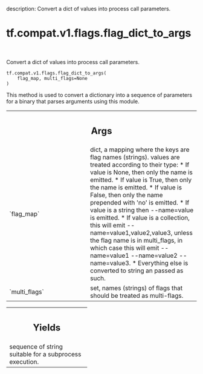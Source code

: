 description: Convert a dict of values into process call parameters.

<div itemscope itemtype="http://developers.google.com/ReferenceObject">
<meta itemprop="name" content="tf.compat.v1.flags.flag_dict_to_args" />
<meta itemprop="path" content="Stable" />
</div>

# tf.compat.v1.flags.flag_dict_to_args

<!-- Insert buttons and diff -->

<table class="tfo-notebook-buttons tfo-api nocontent" align="left">

</table>



Convert a dict of values into process call parameters.

<pre class="devsite-click-to-copy prettyprint lang-py tfo-signature-link">
<code>tf.compat.v1.flags.flag_dict_to_args(
    flag_map, multi_flags=None
)
</code></pre>



<!-- Placeholder for "Used in" -->

This method is used to convert a dictionary into a sequence of parameters
for a binary that parses arguments using this module.

<!-- Tabular view -->
 <table class="responsive fixed orange">
<colgroup><col width="214px"><col></colgroup>
<tr><th colspan="2"><h2 class="add-link">Args</h2></th></tr>

<tr>
<td>
`flag_map`
</td>
<td>
dict, a mapping where the keys are flag names (strings).
values are treated according to their type:
* If value is None, then only the name is emitted.
* If value is True, then only the name is emitted.
* If value is False, then only the name prepended with 'no' is emitted.
* If value is a string then --name=value is emitted.
* If value is a collection, this will emit --name=value1,value2,value3,
  unless the flag name is in multi_flags, in which case this will emit
  --name=value1 --name=value2 --name=value3.
* Everything else is converted to string an passed as such.
</td>
</tr><tr>
<td>
`multi_flags`
</td>
<td>
set, names (strings) of flags that should be treated as
multi-flags.
</td>
</tr>
</table>



<!-- Tabular view -->
 <table class="responsive fixed orange">
<colgroup><col width="214px"><col></colgroup>
<tr><th colspan="2"><h2 class="add-link">Yields</h2></th></tr>
<tr class="alt">
<td colspan="2">
sequence of string suitable for a subprocess execution.
</td>
</tr>

</table>

